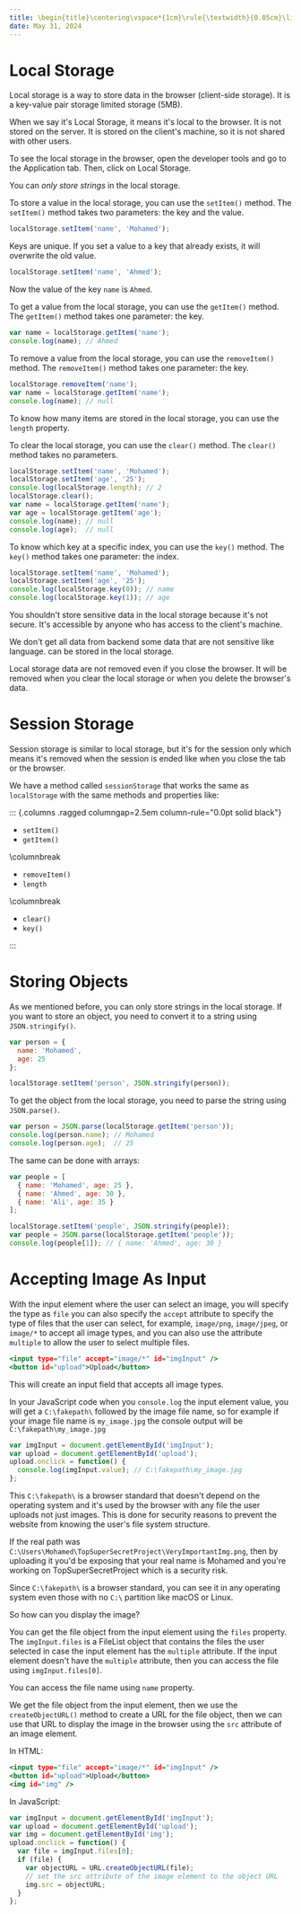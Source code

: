 ```yaml
---
title: \begin{title}\centering\vspace*{1cm}\rule{\textwidth}{0.05cm}\linebreak\vspace{0.5cm}{\Huge\bfseries Session 19 \par}\vspace{0.1cm}\hrule\end{title}
date: May 31, 2024
---
```


<!-- # CRUD System Cont -->

# Local Storage

Local storage is a way to store data in the browser (client-side storage). It is a key-value pair storage limited storage (5MB).

When we say it's Local Storage, it means it's local to the browser. It is not stored on the server. It is stored on the client's machine, so it is not shared with other users.

<!-- - It is a synchronous storage. 
- It is a persistent storage.
- It is a secure storage.
- It is a storage that is only accessible by the same origin.
- It is a storage that is only accessible by the same protocol.
- It is a storage that is only accessible by the same port.
- It is a storage that is only accessible by the same domain.
- It is a storage that is only accessible by the same subdomain. -->

To see the local storage in the browser, open the developer tools and go to the Application tab. Then, click on Local Storage.

You can *only store strings* in the local storage.
<!-- If you want to store an object, you need to convert it to a string using `JSON.stringify()`. -->

To store a value in the local storage, you can use the `setItem()` method. The `setItem()` method takes two parameters: the key and the value.

```{.js .numberLines}
localStorage.setItem('name', 'Mohamed');
```

Keys are unique. If you set a value to a key that already exists, it will overwrite the old value.

```{.js .numberLines}
localStorage.setItem('name', 'Ahmed');
```

Now the value of the key `name` is `Ahmed`.

To get a value from the local storage, you can use the `getItem()` method. The `getItem()` method takes one parameter: the key.

```{.js .numberLines}
var name = localStorage.getItem('name');
console.log(name); // Ahmed
```

To remove a value from the local storage, you can use the `removeItem()` method. The `removeItem()` method takes one parameter: the key.

```{.js .numberLines}
localStorage.removeItem('name');
var name = localStorage.getItem('name');
console.log(name); // null
```

To know how many items are stored in the local storage, you can use the `length` property.

To clear the local storage, you can use the `clear()` method. The `clear()` method takes no parameters.

```{.js .numberLines}
localStorage.setItem('name', 'Mohamed');
localStorage.setItem('age', '25');
console.log(localStorage.length); // 2
localStorage.clear();
var name = localStorage.getItem('name');
var age = localStorage.getItem('age');
console.log(name); // null
console.log(age);  // null
```

To know which key at a specific index, you can use the `key()` method. The `key()` method takes one parameter: the index.

```{.js .numberLines}
localStorage.setItem('name', 'Mohamed');
localStorage.setItem('age', '25');
console.log(localStorage.key(0)); // name
console.log(localStorage.key(1)); // age
```

You shouldn't store sensitive data in the local storage because it's not secure. It's accessible by anyone who has access to the client's machine.

We don't get all data from backend some data that are not sensitive like language. can be stored in the local storage.

Local storage data are not removed even if you close the browser. It will be removed when you clear the local storage or when you delete the browser's data.

# Session Storage

Session storage is similar to local storage, but it's for the session only which means it's removed when the session is ended like when you close the tab or the browser.

We have a method called `sessionStorage` that works the same as `localStorage` with the same methods and properties like:

::: {.columns .ragged columngap=2.5em column-rule="0.0pt solid black"}

- `setItem()`
- `getItem()`

\columnbreak

- `removeItem()`
- `length`

\columnbreak

- `clear()`
- `key()`

:::

# Storing Objects

As we mentioned before, you can only store strings in the local storage. If you want to store an object, you need to convert it to a string using `JSON.stringify()`.

```{.js .numberLines}
var person = {
  name: 'Mohamed',
  age: 25
};

localStorage.setItem('person', JSON.stringify(person));
```

To get the object from the local storage, you need to parse the string using `JSON.parse()`.

```{.js .numberLines}
var person = JSON.parse(localStorage.getItem('person'));
console.log(person.name); // Mohamed
console.log(person.age);  // 25
```

The same can be done with arrays:

```{.js .numberLines}
var people = [
  { name: 'Mohamed', age: 25 },
  { name: 'Ahmed', age: 30 },
  { name: 'Ali', age: 35 }
];

localStorage.setItem('people', JSON.stringify(people));
var people = JSON.parse(localStorage.getItem('people'));
console.log(people[1]); // { name: 'Ahmed', age: 30 }
```

# Accepting Image As Input

With the input element where the user can select an image, you will specify the type as `file` you can also specify the `accept` attribute to specify the type of files that the user can select, for example, `image/png`, `image/jpeg`, or `image/*` to accept all image types, and you can also use the attribute `multiple` to allow the user to select multiple files.

```{.html .numberLines}
<input type="file" accept="image/*" id="imgInput" />
<button id="upload">Upload</button>
```

This will create an input field that accepts all image types.

In your JavaScript code when you `console.log` the input element value, you will get a `C:\fakepath\` followed by the image file name, so for example if your image file name is `my_image.jpg` the console output will be `C:\fakepath\my_image.jpg`

```{.js .numberLines}
var imgInput = document.getElementById('imgInput');
var upload = document.getElementById('upload');
upload.onclick = function() {
  console.log(imgInput.value); // C:\fakepath\my_image.jpg
};
```

This `C:\fakepath\` is a browser standard that doesn't depend on the operating system and it's used by the browser with any file the user uploads not just images. This is done for security reasons to prevent the website from knowing the user's file system structure.

If the real path was `C:\Users\Mohamed\TopSuperSecretProject\VeryImportantImg.png`, then by uploading it you'd be exposing that your real name is Mohamed and you're working on TopSuperSecretProject which is a security risk.

Since `C:\fakepath\` is a browser standard, you can see it in any operating system even those with no `C:\` partition like macOS or Linux.

So how can you display the image?

<!-- You can get the file object from the input element and then get the file name from the file object. -->

<!-- ```{.js .numberLines}
var imgInput = document.getElementById('imgInput');
var upload = document.getElementById('upload');
upload.onclick = function() {
  var file = imgInput.files[0];
  console.log(file.name);
};
``` -->

You can get the file object from the input element using the `files` property. The `imgInput.files` is a FileList object that contains the files the user selected in case the input element has the `multiple` attribute. If the input element doesn't have the `multiple` attribute, then you can access the file using `imgInput.files[0]`.

You can access the file name using `name` property.

<!-- When working with our project we can suppose that the path of the image is the same as the path of the images folder in the project so if our image folder is `./assets/images/` and the image user selected is `my_image.jpg` then the path of the image will be `./assets/images/my_image.jpg`. 

```{.js .numberLines}
var imgInput = document.getElementById('imgInput');
var upload = document.getElementById('upload');
upload.onclick = function() {
  var file = imgInput.files[0];
  var path = `./assets/images/${file.name}`;
  console.log(path);
};
```-->

We get the file object from the input element, then we use the `createObjectURL()` method to create a URL for the file object, then we can use that URL to display the image in the browser using the `src` attribute of an image element.

In HTML:

```{.html .numberLines}
<input type="file" accept="image/*" id="imgInput" />
<button id="upload">Upload</button>
<img id="img" />
```

In JavaScript:

```{.js .numberLines}
var imgInput = document.getElementById('imgInput');
var upload = document.getElementById('upload');
var img = document.getElementById('img');
upload.onclick = function() {
  var file = imgInput.files[0];
  if (file) {
    var objectURL = URL.createObjectURL(file);
    // set the src attribute of the image element to the object URL
    img.src = objectURL;
  }
};
```
